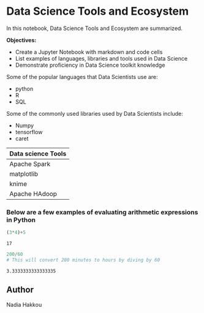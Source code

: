 # Data Science Tools and Ecosystem

In this notebook, Data Science Tools and Ecosystem are summarized.

**Objectives:**

+ Create a Jupyter Notebook with markdown and code cells
+ List examples of languages, libraries and tools used in Data Science
+ Demonstrate proficiency in Data Science toolkit knowledge


Some of the popular languages that Data Scientists use are:

* python
* R
* SQL

Some of the commonly used libraries used by Data Scientists include:

+ Numpy
+ tensorflow
+ caret

|Data science Tools|
|------------------|
|Apache Spark|
|matplotlib|
|knime|
|Apache HAdoop|


### Below are a few examples of evaluating arithmetic expressions in Python


```python
(3*4)+5
```




    17




```python
200/60
# This will convert 200 minutes to hours by diving by 60
```




    3.3333333333333335



## Author
 Nadia Hakkou


```python

```
